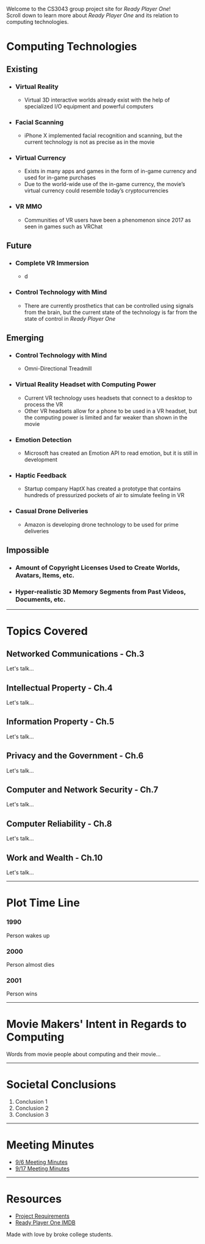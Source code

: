 Welcome to the CS3043 group project site for *Ready Player One*!  
Scroll down to learn more about *Ready Player One* and its relation to computing technologies.

# Computing Technologies
## Existing
  - ### Virtual Reality
    - Virtual 3D interactive worlds already exist with the help of specialized I/O equipment and powerful computers
  - ### Facial Scanning
    - iPhone X implemented facial recognition and scanning, but the current technology is not as precise as in the movie
  - ### Virtual Currency
    - Exists in many apps and games in the form of in-game currency and used for in-game purchases
    - Due to the world-wide use of the in-game currency, the movie’s virtual currency could resemble today’s cryptocurrencies
  - ### VR MMO
    - Communities of VR users have been a phenomenon since 2017 as seen in games such as VRChat
## Future
 - ### Complete VR Immersion
    - d
 - ### Control Technology with Mind
    - There are currently prosthetics that can be controlled using signals from the brain, but the current state of the technology is far from the state of control in *Ready Player One*
## Emerging
 - ### Control Technology with Mind
    - Omni-Directional Treadmill
 - ### Virtual Reality Headset with Computing Power
    - Current VR technology uses headsets that connect to a desktop to process the VR
    - Other VR headsets allow for a phone to be used in a VR headset, but the computing power is limited and far weaker than shown in the movie
 - ### Emotion Detection
    - Microsoft has created an Emotion API to read emotion, but it is still in development
 - ### Haptic Feedback
    - Startup company HaptX has created a prototype that contains hundreds of pressurized pockets of air to simulate feeling in VR
 - ### Casual Drone Deliveries
    - Amazon is developing drone technology to be used for prime deliveries
    
## Impossible
 - ### Amount of Copyright Licenses Used to Create Worlds, Avatars, Items, etc.
 - ### Hyper-realistic 3D Memory Segments from Past Videos, Documents, etc.


---
# Topics Covered
## Networked Communications - Ch.3
Let's talk...
## Intellectual Property - Ch.4
Let's talk...
## Information Property - Ch.5
Let's talk...
## Privacy and the Government - Ch.6
Let's talk...
## Computer and Network Security - Ch.7
Let's talk...
## Computer Reliability - Ch.8
Let's talk...
## Work and Wealth - Ch.10
Let's talk...

---
# Plot Time Line
### 1990
Person wakes up
### 2000   
Person almost dies
### 2001
Person wins

---
# Movie Makers' Intent in Regards to Computing    
Words from movie people about computing and their movie...

---
# Societal Conclusions
1. Conclusion 1
2. Conclusion 2
3. Conclusion 3

---
# Meeting Minutes
- [9/6 Meeting Minutes](9_6MeetingMinutes.pdf)
- [9/17 Meeting Minutes](MeetingMinutes9_17_18.pdf)

---
# Resources   
- [Project Requirements](http://socialimps.keithpray.net/assignments/group-project/Movie_Group_Project_Details/)
- [Ready Player One IMDB](https://www.imdb.com/title/tt1677720/)


Made with love by broke college students.

